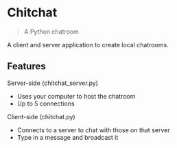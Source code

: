 # Chitchat
> A Python chatroom

A client and server application to create local chatrooms.

## Features
Server-side (chitchat_server.py)
* Uses your computer to host the chatroom
* Up to 5 connections

Client-side (chitchat.py)
* Connects to a server to chat with those on that server
* Type in a message and broadcast it